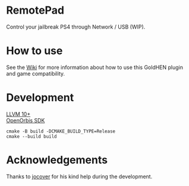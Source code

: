 # RemotePad
Control your jailbreak PS4 through Network / USB (WIP).

# How to use

See the [Wiki](https://github.com/xfangfang/remotePad/wiki) for more information about how to use this GoldHEN plugin and game compatibility.

# Development

[LLVM 10+](https://llvm.org/)  
[OpenOrbis SDK](https://github.com/OpenOrbis/OpenOrbis-PS4-Toolchain)

```shell
cmake -B build -DCMAKE_BUILD_TYPE=Release
cmake --build build
```

# Acknowledgements
Thanks to [jocover](https://github.com/jocover) for his kind help during the development.
